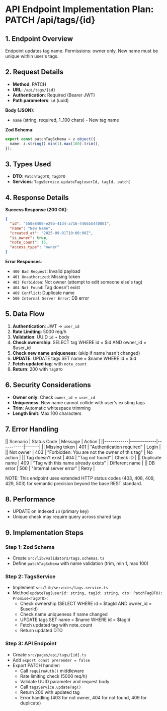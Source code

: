 # API Endpoint Implementation Plan: PATCH /api/tags/{id}

## 1. Endpoint Overview

Endpoint updates tag name. Permissions: owner only. New name must be unique within user's tags.

## 2. Request Details

- **Method**: PATCH
- **URL**: `/api/tags/{id}`
- **Authentication**: Required (Bearer JWT)
- **Path parameters**: `id` (uuid)

**Body (JSON)**:

- `name` (string, required, 1..100 chars) - New tag name

**Zod Schema**:

```typescript
export const patchTagSchema = z.object({
  name: z.string().min(1).max(100).trim(),
});
```

## 3. Types Used

- **DTO**: `PatchTagDTO`, `TagDTO`
- **Services**: `TagsService.updateTag(userId, tagId, patch)`

## 4. Response Details

**Success Response (200 OK)**:

```json
{
  "id": "550e8400-e29b-41d4-a716-446655440001",
  "name": "New Name",
  "created_at": "2025-09-01T10:00:00Z",
  "is_owner": true,
  "note_count": 15,
  "access_type": "owner"
}
```

**Error Responses**:

- `400 Bad Request`: Invalid payload
- `401 Unauthorized`: Missing token
- `403 Forbidden`: Not owner (attempt to edit someone else's tag)
- `404 Not Found`: Tag doesn't exist
- `409 Conflict`: Duplicate name
- `500 Internal Server Error`: DB error

## 5. Data Flow

1. **Authentication**: JWT → `user_id`
2. **Rate Limiting**: 5000 req/h
3. **Validation**: UUID `id` + body
4. **Check ownership**: SELECT tag WHERE id = $id AND owner_id = $user_id
5. **Check new name uniqueness**: (skip if name hasn't changed)
6. **UPDATE**: UPDATE tags SET name = $name WHERE id = $id
7. **Fetch updated tag**: with `note_count`
8. **Return**: 200 with `TagDTO`

## 6. Security Considerations

- **Owner only**: Check `owner_id = user_id`
- **Uniqueness**: New name cannot collide with user's existing tags
- **Trim**: Automatic whitespace trimming
- **Length limit**: Max 100 characters

## 7. Error Handling

|| Scenario | Status Code | Message | Action |
||------------|-------------|-----------|-------|
|| Missing token | 401 | "Authentication required" | Login |
|| Not owner | 403 | "Forbidden: You are not the owner of this tag" | No action |
|| Tag doesn't exist | 404 | "Tag not found" | Check ID |
|| Duplicate name | 409 | "Tag with this name already exists" | Different name |
|| DB error | 500 | "Internal server error" | Retry |

NOTE: This endpoint uses extended HTTP status codes (403, 408, 409, 429, 503) for semantic precision beyond the base REST standard.

## 8. Performance

- UPDATE on indexed `id` (primary key)
- Unique check may require query across shared tags

## 9. Implementation Steps

### Step 1: Zod Schema

- Create `src/lib/validators/tags.schemas.ts`
- Define `patchTagSchema` with name validation (trim, min 1, max 100)

### Step 2: TagsService

- Implement `src/lib/services/tags.service.ts`
- Method `updateTag(userId: string, tagId: string, dto: PatchTagDTO): Promise<TagDTO>`:
  - Check ownership (SELECT WHERE id = $tagId AND owner_id = $userId)
  - Check name uniqueness if name changed
  - UPDATE tags SET name = $name WHERE id = $tagId
  - Fetch updated tag with note_count
  - Return updated DTO

### Step 3: API Endpoint

- Create `src/pages/api/tags/[id].ts`
- Add `export const prerender = false`
- Export PATCH handler:
  - Call `requireAuth()` middleware
  - Rate limiting check (5000 req/h)
  - Validate UUID parameter and request body
  - Call `tagsService.updateTag()`
  - Return 200 with updated tag
  - Error handling (403 for not owner, 404 for not found, 409 for duplicate)
